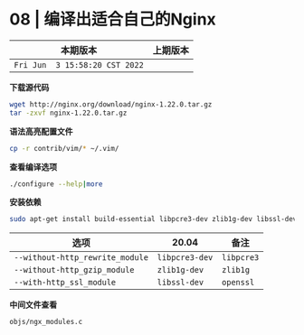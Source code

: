# 08 | 编译出适合自己的Nginx

|本期版本|上期版本 
|:---:|:---:
`Fri Jun  3 15:58:20 CST 2022` | 

**下载源代码**

```bash
wget http://nginx.org/download/nginx-1.22.0.tar.gz
tar -zxvf nginx-1.22.0.tar.gz
```

**语法高亮配置文件**

```bash
cp -r contrib/vim/* ~/.vim/
```

**查看编译选项**

```bash
./configure --help|more
```

**安装依赖**

```bash
sudo apt-get install build-essential libpcre3-dev zlib1g-dev libssl-dev
```

选项| 20.04 | 备注
---|--- | ---
`--without-http_rewrite_module` | `libpcre3-dev` | `libpcre3`
`--without-http_gzip_module` | `zlib1g-dev` | `zlib1g`
`--with-http_ssl_module` | `libssl-dev` | `openssl`

**中间文件查看**

`objs/ngx_modules.c`
